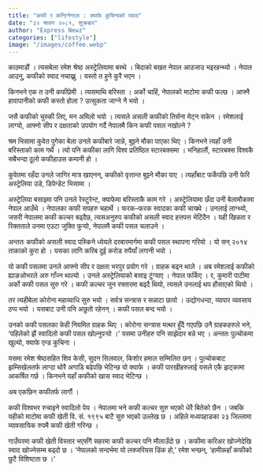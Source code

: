 ```yaml
---
title: "कफी र कन्टिनेन्टल : क्याफे कुचिनाको स्वाद"
date: "३२ श्रावण २०८१, शुक्रबार"
author: "Express Newz"
categories: ["lifestyle"]
image: "/images/coffee.webp"
---
```

काठमाडौं । त्यसबेला रमेश श्रेष्ठ अस्ट्रेलियामा बस्थे । बिदाको बखत नेपाल आउजाउ भइरहन्थ्यो । नेपाल आउनु, कफीको स्वाद नचाख्नु । यस्तो त हुने कुरै भएन ।

किनभने एक त उनी कफीप्रेमी । त्यसमाथि बरिस्ता । अर्को चाहिं, नेपालको माटोमा कफी फल्छ । आफ्नै हावापानीको कफी कस्तो होला ? उत्सुकता जाग्ने नै भयो ।

जसै कफीको चुस्की लिए, मन अमिलो भयो । त्यसले असली कफीको तिर्सना मेट्न सकेन । रमेशलाई लाग्यो, आफ्नो सीप र दक्षताको उपयोग गर्दै नेपालमै किन कफी पसल नखोल्ने ?

श्रम भिसामा कुवेत पुगेका बेला उनले कफीबारे जान्ने, बुझ्ने मौका पाएका थिए । किनभने त्यहाँ उनी बरिस्ताको काम गर्थे । त्यो पनि कफीका लागि विश्व प्रतिष्ठित स्टारबक्समा । भनिहालौं, स्टारबक्स विश्वकै सबैभन्दा ठूलो कफीहाउस कम्पनी हो ।

कुवेतमा रहँदा उनले जागिर मात्र खाएनन्, कफीको वृत्तान्त बुझ्ने मौका पाए । त्यहाँबाट फर्केपछि उनी फेरि अस्ट्रेलिया उडे, डिपेन्डेट भिसामा ।

अस्ट्रेलिया बसाइमा पनि उनले रेस्टुरेन्ट, क्याफेमा बरिस्ताकै काम गरे । अस्ट्रेलियामा छँदा उनी बेलामौकामा नेपाल आउँथे । नेपालका कफी सपहरु चहार्थे । फरक–फरक स्वादका कफी चाख्थे । उनलाई लाग्थ्यो, जसरी नेपालमा कफी कल्चर बढ्दैछ, त्यसअनुरुप कफीको असली स्वाद हत्तपत्त भेटिंदैन । यही खिन्नता र रिक्तताले उनमा एउटा जुक्ति फुर्‍यो, नेपालमै कफी पसल चलाउने ।

अन्ततः कफीको असली स्वाद पस्किने ध्येयले दरबारमार्गमा कफी पसल स्थापना गरियो । यो सन् २०१४ ताकाको कुरा हो । यसका लागि करिब दुई करोड रुपैयाँ लगानी भयो ।

यो कफी पसलमा उनले आफ्नो सीप र दक्षता भरपुर प्रयोग गरे । ग्राहक बढ्न थाले । अब रमेशलाई कफीको ह्याङओभरले अरु गाँज्न थाल्यो । उनले अस्ट्रेलियाको बसाइ टुंग्याए । नेपाल फर्किए । र, कुमारी पाटीमा अर्को कफी पसल सुरु गरे । कफी कल्चर जुन रफ्तारमा बढ्दै थियो, त्यसले उनलाई थप हौसाएको थियो ।

तर त्यहीबेला कोरोना महाव्याधि सुरु भयो । सर्वत्र सन्त्रास र सन्नाटा छायो । उद्योगधन्दा, व्यापार व्यवसाय ठप्प भयो । यसबाट उनी पनि अछुतो रहेनन् । कफी पसल बन्द भयो ।

उनको कफी पसलका केही नियमित ग्राहक थिए । कोरोना सन्त्रास मत्थर हुँदै गएपछि उनै ग्राहकहरुले भने, ‘पहिलेको झैं स्वादिलो कफी पसल खोल्नुपर्‍यो ।’ यसमा उनीहरु पनि साझेदार बन्ने भए । अन्ततः पुल्चोकमा खुल्यो, क्याफे एन्ड कुचिना ।

यसमा रमेश श्रेष्ठसहित शिव केसी, सुदन सिलवाल, किशोर हमाल सम्मिलित छन् । पुल्चोकबाट झम्सिखेलतर्फ लाग्दा थोरै अगाडि बढेपछि भेटिन्छ यो क्याफे । कफी पारखीहरुलाई यसले एकै झट्कामा आकर्षित गर्छ । किनभने यहाँ कफीको खास स्वाद भेटिन्छ ।

अब एकछिन कफीतर्फ लागौं ।

कफी विश्वभर रुचाइने स्वादिलो पेय । नेपालमा भने कफी कल्चर सुरु भएको धेरै बितेको छैन । जबकि यहीको माटोमा कफी खेती वि. सं. १९९५ बाटै सुरु भएको उल्लेख छ । अहिले मध्यपहाडका २३ जिल्लामा व्यावसायिक रुपमै कफी खेती गरिन्छ ।

गाउँघरमा कफी खेती विस्तार भएसँगै सहरमा कफी कल्चर पनि मौलाउँदो छ । कफीमा करिअर खोज्नेदेखि स्वाद खोज्नेसम्म बढ्दो छ । ‘नेपालको सन्दर्भमा यो लक्जरियस डिंक हो,’ रमेश भन्छन्, ‘हामीकहाँ कफीको छुटै विशिष्टता छ ।’